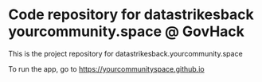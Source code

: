 # Code repository for datastrikesback yourcommunity.space @ GovHack

This is the project repository for datastrikesback.yourcommunity.space

To run the app, go to https://yourcommunityspace.github.io
